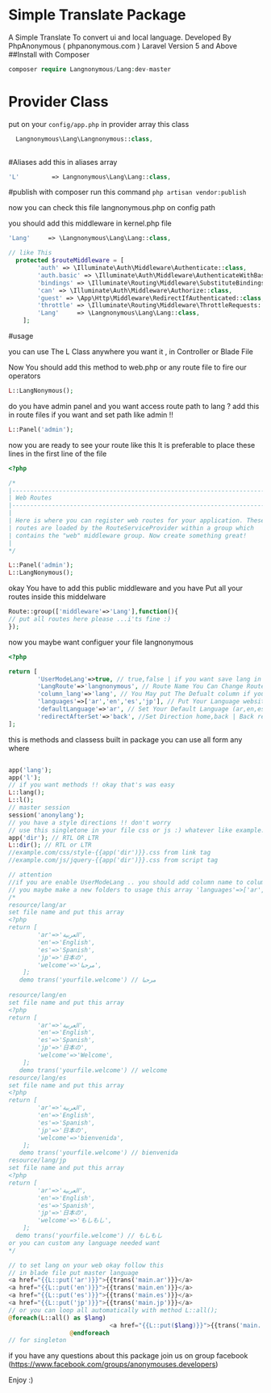 # Simple Translate  Package
A Simple Translate To convert ui and local language. Developed By PhpAnonymous ( phpanonymous.com )
Laravel Version 5 and Above 
##Install with Composer 
```php
composer require Langnonymous/Lang:dev-master
```
# Provider Class 
put on your ` config/app.php ` in provider array this class
```php
  Langnonymous\Lang\Langnonymous::class,
 
```

#Aliases 
add this in aliases array
```php 
'L'         => Langnonymous\Lang\Lang::class,
```
#publish 
with composer run this command `php artisan vendor:publish `

now you can check this file langnonymous.php on config path 

you should add this middleware in kernel.php file 
```php
'Lang'     => \Langnonymous\Lang\Lang::class,

// like This 
  protected $routeMiddleware = [        
        'auth' => \Illuminate\Auth\Middleware\Authenticate::class,
        'auth.basic' => \Illuminate\Auth\Middleware\AuthenticateWithBasicAuth::class,
        'bindings' => \Illuminate\Routing\Middleware\SubstituteBindings::class,
        'can' => \Illuminate\Auth\Middleware\Authorize::class,
        'guest' => \App\Http\Middleware\RedirectIfAuthenticated::class,
        'throttle' => \Illuminate\Routing\Middleware\ThrottleRequests::class,
        'Lang'     => \Langnonymous\Lang\Lang::class,
    ];
```




#usage 

you can use The L Class anywhere you want it , in Controller or Blade File 

Now You should add this method to web.php or any route file to fire our operators
```php
L::LangNonymous();
```
do you have admin panel and you want access route path to lang ? 
add this in route files if you want and set path like admin !! 
```php
L::Panel('admin');

```

now you are ready to see your route like this 
It is preferable to place these lines in the first line of the file
```php 
<?php

/*
|--------------------------------------------------------------------------
| Web Routes
|--------------------------------------------------------------------------
|
| Here is where you can register web routes for your application. These
| routes are loaded by the RouteServiceProvider within a group which
| contains the "web" middleware group. Now create something great!
|
*/

L::Panel('admin');
L::LangNonymous();
```

okay You have to add this public middleware and you have Put all your routes inside this middelware 

```php
Route::group(['middleware'=>'Lang'],function(){
// put all routes here please ...i'ts fine :)
});
```
now you maybe want configuer your file langnonymous 
```php
<?php 

return [
		'UserModeLang'=>true, // true,false | if you want save lang in User Tbl Set true auto detected user lang
		'LangRoute'=>'langnonymous', // Route Name You Can Change Route Name
		'column_lang'=>'lang', // You May put The Defualt column if you are enable UserModeLang for true
		'languages'=>['ar','en','es','jp'], // Put Your Language website Usage
		'defaultLanguage'=>'ar', // Set Your Default Language (ar,en,es Any Short Lang From languages array)
		'redirectAfterSet'=>'back', //Set Direction home,back | Back reflect to function back | home to index or other route
];

```
this is methods and classess built in package you can use all form any where
```php

app('lang');
app('l');
// if you want methods !! okay that's was easy
L::lang();
L::l();
// master session 
session('anonylang');
// you have a style directions !! don't worry
// use this singletone in your file css or js :) whatever like example.com/css/style-rtl.css :) or rtl
app('dir'); // RTL OR LTR
L::dir(); // RTL or LTR
//example.com/css/style-{{app('dir')}}.css from link tag
//example.com/js/jquery-{{app('dir')}}.css from script tag 

// attention 
//if you are enable UserModeLang .. you should add column name to column_lang from user table in sql 
// you maybe make a new folders to usage this array 'languages'=>['ar','en','es','jp']
/*
resource/lang/ar
set file name and put this array
<?php 
return [
		'ar'=>'العربية',
		'en'=>'English',
		'es'=>'Spanish',
		'jp'=>'日本の',
		'welcome'=>'مرحبا',
	];
   demo trans('yourfile.welcome') // مرحبا
  
resource/lang/en
set file name and put this array
<?php 
return [
		'ar'=>'العربية',
		'en'=>'English',
		'es'=>'Spanish',
		'jp'=>'日本の',
		'welcome'=>'Welcome',
	];
   demo trans('yourfile.welcome') // welcome
resource/lang/es
set file name and put this array
<?php 
return [
		'ar'=>'العربية',
		'en'=>'English',
		'es'=>'Spanish',
		'jp'=>'日本の',
		'welcome'=>'bienvenida',
	];
   demo trans('yourfile.welcome') // bienvenida
resource/lang/jp
set file name and put this array
<?php 
return [
		'ar'=>'العربية',
		'en'=>'English',
		'es'=>'Spanish',
		'jp'=>'日本の',
		'welcome'=>'もしもし',
	];
  demo trans('yourfile.welcome') // もしもし
or you can custom any language needed want
*/

// to set lang on your web okay follow this 
// in blade file put master language 
<a href="{{L::put('ar')}}">{{trans('main.ar')}}</a>
<a href="{{L::put('en')}}">{{trans('main.en')}}</a>
<a href="{{L::put('es')}}">{{trans('main.es')}}</a>
<a href="{{L::put('jp')}}">{{trans('main.jp')}}</a>
// or you can loop all automatically with method L::all();
@foreach(L::all() as $lang)
                            <a href="{{L::put($lang)}}">{{trans('main.'.$lang)}}</a> . 
                 @endforeach
// for singleton 

```

  
if you have any questions about this package join us on group facebook  (https://www.facebook.com/groups/anonymouses.developers) 

Enjoy :) 


